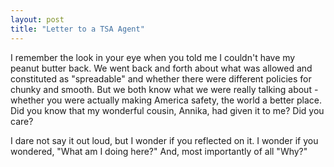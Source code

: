 ```yaml
---
layout: post
title: "Letter to a TSA Agent"
---
```


I remember the look in your eye when you told me I couldn't have my peanut butter back. We went back and forth about what was allowed and constituted as "spreadable" and whether there were different policies for chunky and smooth. But we both know what we were really talking about - whether you were actually making America safety, the world a better place. 
Did you know that my wonderful cousin, Annika, had given it to me? Did you care? 

I dare not say it out loud, but I wonder if you reflected on it. I wonder if you wondered, "What am I doing here?" And, most importantly of all "Why?"
